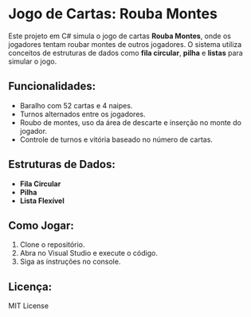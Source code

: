 # Jogo de Cartas: Rouba Montes

Este projeto em C# simula o jogo de cartas **Rouba Montes**, onde os jogadores tentam roubar montes de outros jogadores. O sistema utiliza conceitos de estruturas de dados como **fila circular**, **pilha** e **listas** para simular o jogo.

## Funcionalidades:
- Baralho com 52 cartas e 4 naipes.
- Turnos alternados entre os jogadores.
- Roubo de montes, uso da área de descarte e inserção no monte do jogador.
- Controle de turnos e vitória baseado no número de cartas.

## Estruturas de Dados:
- **Fila Circular**
- **Pilha**
- **Lista Flexível**

## Como Jogar:
1. Clone o repositório.
2. Abra no Visual Studio e execute o código.
3. Siga as instruções no console.

## Licença:
MIT License
